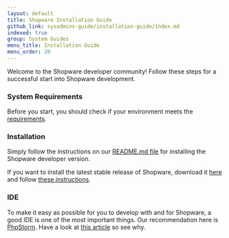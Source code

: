 ```yaml
---
layout: default
title: Shopware Installation Guide
github_link: sysadmins-guide/installation-guide/index.md
indexed: true
group: System Guides
menu_title: Installation Guide
menu_order: 20
---
```


Welcome to the Shopware developer community! Follow these steps for a successful start into Shopware development.

### System Requirements
Before you start, you should check if your environment meets the <a href="{{ site.url }}/sysadmins-guide/system-requirements/">requirements</a>. 

### Installation
Simply follow the instructions on our <a href="https://github.com/shopware/shopware/blob/5.5/README.md#installation-via-git" target="_blank">README.md file</a> for installing the Shopware developer version.

If you want to install the latest stable release of Shopware, download it <a href="http://en.community.shopware.com/Downloads_cat_725.html" target="_blank">here</a> and follow <a href="http://en.community.shopware.com/Shopware-5-Installer_detail_1351_729.html" target="_blank">these instructions</a>.

### IDE
To make it easy as possible for you to develop with and for Shopware, a good IDE is one of the most important things.
Our recommendation here is <a href="https://www.jetbrains.com/phpstorm/" target="_blank">PhpStorm</a>.
Have a look at <a href="{{ site.url }}/developers-guide/phpstorm/">this article</a> so see why.
